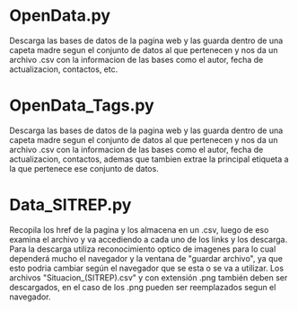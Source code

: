 # OpenData.py
Descarga las bases de datos de la pagina web y las guarda dentro de una capeta madre segun el conjunto de datos al que pertenecen y nos da un archivo
.csv con la informacion de las bases como el autor, fecha de actualizacion, contactos, etc.

# OpenData_Tags.py 
Descarga las bases de datos de la pagina web y las guarda dentro de una capeta madre segun el conjunto de datos al que pertenecen y nos da un archivo
.csv con la informacion de las bases como el autor, fecha de actualizacion, contactos, ademas que tambien extrae la principal etiqueta a la que pertenece
ese conjunto de datos.

# Data_SITREP.py
Recopila los href de la pagina y los almacena en un .csv, luego de eso examina el archivo y va accediendo a cada uno de los links y los descarga. Para la 
descarga utiliza reconocimiento optico de imagenes para lo cual dependerá mucho el navegador y la ventana de "guardar archivo", ya que esto podria cambiar 
según el navegador que se esta o se va a utilizar. Los archivos "Situacion_(SITREP).csv" y con extensión .png también deben ser descargados, en el caso 
de los .png pueden ser reemplazados segun el navegador.
